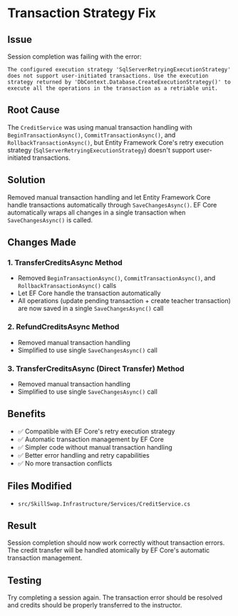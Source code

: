 # Transaction Strategy Fix

## Issue
Session completion was failing with the error:
```
The configured execution strategy 'SqlServerRetryingExecutionStrategy' does not support user-initiated transactions. Use the execution strategy returned by 'DbContext.Database.CreateExecutionStrategy()' to execute all the operations in the transaction as a retriable unit.
```

## Root Cause
The `CreditService` was using manual transaction handling with `BeginTransactionAsync()`, `CommitTransactionAsync()`, and `RollbackTransactionAsync()`, but Entity Framework Core's retry execution strategy (`SqlServerRetryingExecutionStrategy`) doesn't support user-initiated transactions.

## Solution
Removed manual transaction handling and let Entity Framework Core handle transactions automatically through `SaveChangesAsync()`. EF Core automatically wraps all changes in a single transaction when `SaveChangesAsync()` is called.

## Changes Made

### 1. **TransferCreditsAsync Method**
- Removed `BeginTransactionAsync()`, `CommitTransactionAsync()`, and `RollbackTransactionAsync()` calls
- Let EF Core handle the transaction automatically
- All operations (update pending transaction + create teacher transaction) are now saved in a single `SaveChangesAsync()` call

### 2. **RefundCreditsAsync Method**
- Removed manual transaction handling
- Simplified to use single `SaveChangesAsync()` call

### 3. **TransferCreditsAsync (Direct Transfer) Method**
- Removed manual transaction handling
- Simplified to use single `SaveChangesAsync()` call

## Benefits
- ✅ Compatible with EF Core's retry execution strategy
- ✅ Automatic transaction management by EF Core
- ✅ Simpler code without manual transaction handling
- ✅ Better error handling and retry capabilities
- ✅ No more transaction conflicts

## Files Modified
- `src/SkillSwap.Infrastructure/Services/CreditService.cs`

## Result
Session completion should now work correctly without transaction errors. The credit transfer will be handled atomically by EF Core's automatic transaction management.

## Testing
Try completing a session again. The transaction error should be resolved and credits should be properly transferred to the instructor.
